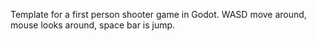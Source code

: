 Template for a first person shooter game in Godot. WASD move around, mouse looks around, space bar is jump.
